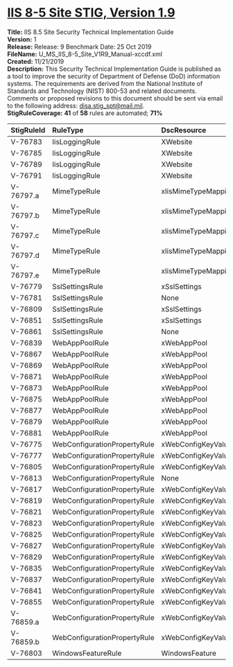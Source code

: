 # [IIS 8-5 Site STIG, Version 1.9](https://github.com/Microsoft/PowerStig/wiki/IISSite-8.5-1.9)

**Title:** IIS 8.5 Site Security Technical Implementation Guide  
**Version:** 1  
**Release:** Release: 9 Benchmark Date: 25 Oct 2019  
**FileName:** U_MS_IIS_8-5_Site_V1R9_Manual-xccdf.xml  
**Created:** 11/21/2019  
**Description:** This Security Technical Implementation Guide is published as a tool to improve the security of Department of Defense (DoD) information systems. The requirements are derived from the National Institute of Standards and Technology (NIST) 800-53 and related documents. Comments or proposed revisions to this document should be sent via email to the following address: disa.stig_spt@mail.mil.  
**StigRuleCoverage:** **41** of **58** rules are automated; **71%**  

| StigRuleId | RuleType | DscResource | DuplicateOf |
| :---- | :---- | :---- | :---- |
| V-76783 | IisLoggingRule | XWebsite |  |
| V-76785 | IisLoggingRule | XWebsite |  |
| V-76789 | IisLoggingRule | XWebsite |  |
| V-76791 | IisLoggingRule | XWebsite |  |
| V-76797.a | MimeTypeRule | xIisMimeTypeMapping |  |
| V-76797.b | MimeTypeRule | xIisMimeTypeMapping |  |
| V-76797.c | MimeTypeRule | xIisMimeTypeMapping |  |
| V-76797.d | MimeTypeRule | xIisMimeTypeMapping |  |
| V-76797.e | MimeTypeRule | xIisMimeTypeMapping |  |
| V-76779 | SslSettingsRule | xSslSettings |  |
| V-76781 | SslSettingsRule | None | V-76779 |
| V-76809 | SslSettingsRule | xSslSettings |  |
| V-76851 | SslSettingsRule | xSslSettings |  |
| V-76861 | SslSettingsRule | None | V-76851 |
| V-76839 | WebAppPoolRule | xWebAppPool |  |
| V-76867 | WebAppPoolRule | xWebAppPool |  |
| V-76869 | WebAppPoolRule | xWebAppPool |  |
| V-76871 | WebAppPoolRule | xWebAppPool |  |
| V-76873 | WebAppPoolRule | xWebAppPool |  |
| V-76875 | WebAppPoolRule | xWebAppPool |  |
| V-76877 | WebAppPoolRule | xWebAppPool |  |
| V-76879 | WebAppPoolRule | xWebAppPool |  |
| V-76881 | WebAppPoolRule | xWebAppPool |  |
| V-76775 | WebConfigurationPropertyRule | xWebConfigKeyValue |  |
| V-76777 | WebConfigurationPropertyRule | xWebConfigKeyValue |  |
| V-76805 | WebConfigurationPropertyRule | xWebConfigKeyValue |  |
| V-76813 | WebConfigurationPropertyRule | None | V-76775 |
| V-76817 | WebConfigurationPropertyRule | xWebConfigKeyValue |  |
| V-76819 | WebConfigurationPropertyRule | xWebConfigKeyValue |  |
| V-76821 | WebConfigurationPropertyRule | xWebConfigKeyValue |  |
| V-76823 | WebConfigurationPropertyRule | xWebConfigKeyValue |  |
| V-76825 | WebConfigurationPropertyRule | xWebConfigKeyValue |  |
| V-76827 | WebConfigurationPropertyRule | xWebConfigKeyValue |  |
| V-76829 | WebConfigurationPropertyRule | xWebConfigKeyValue |  |
| V-76835 | WebConfigurationPropertyRule | xWebConfigKeyValue |  |
| V-76837 | WebConfigurationPropertyRule | xWebConfigKeyValue |  |
| V-76841 | WebConfigurationPropertyRule | xWebConfigKeyValue |  |
| V-76855 | WebConfigurationPropertyRule | xWebConfigKeyValue |  |
| V-76859.a | WebConfigurationPropertyRule | xWebConfigKeyValue |  |
| V-76859.b | WebConfigurationPropertyRule | xWebConfigKeyValue |  |
| V-76803 | WindowsFeatureRule | WindowsFeature |  |
